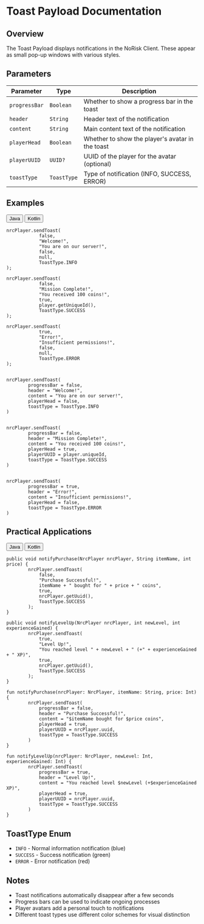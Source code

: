# Toast Payload Documentation

## Overview
The Toast Payload displays notifications in the NoRisk Client. These appear as small pop-up windows with various styles.

## Parameters

| Parameter | Type | Description |
|-----------|------|-------------|
| `progressBar` | `Boolean` | Whether to show a progress bar in the toast |
| `header` | `String` | Header text of the notification |
| `content` | `String` | Main content text of the notification |
| `playerHead` | `Boolean` | Whether to show the player's avatar in the toast |
| `playerUUID` | `UUID?` | UUID of the player for the avatar (optional) |
| `toastType` | `ToastType` | Type of notification (INFO, SUCCESS, ERROR) |

## Examples

<div class="code-tab-wrapper">
  <div class="code-tab-buttons">
    <button class="code-tab-button active" data-tab="java">Java</button>
    <button class="code-tab-button" data-tab="kotlin">Kotlin</button>
  </div>

  <div class="code-tab-content">
    <div class="code-tab-panel active" data-tab="java">
      <pre><code class="language-java">nrcPlayer.sendToast(
            false,
            "Welcome!",
            "You are on our server!",
            false,
            null,
            ToastType.INFO
);
</code></pre>
      <pre><code class="language-java">nrcPlayer.sendToast(
            false,
            "Mission Complete!",
            "You received 100 coins!",
            true,
            player.getUniqueId(),
            ToastType.SUCCESS
);
</code></pre>
      <pre><code class="language-java">nrcPlayer.sendToast(
            true,
            "Error!",
            "Insufficient permissions!",
            false,
            null,
            ToastType.ERROR
);
</code></pre>
    </div>
    <div class="code-tab-panel" data-tab="kotlin">
      <pre><code class="language-kotlin"> 
nrcPlayer.sendToast(
        progressBar = false,
        header = "Welcome!",
        content = "You are on our server!",
        playerHead = false,
        toastType = ToastType.INFO
)
</code></pre>
      <pre><code class="language-kotlin"> 
nrcPlayer.sendToast(
        progressBar = false,
        header = "Mission Complete!",
        content = "You received 100 coins!",
        playerHead = true,
        playerUUID = player.uniqueId,
        toastType = ToastType.SUCCESS
)
</code></pre>
      <pre><code class="language-kotlin"> 
nrcPlayer.sendToast(
        progressBar = true,
        header = "Error!",
        content = "Insufficient permissions!",
        playerHead = false,
        toastType = ToastType.ERROR
)
</code></pre>
    </div>
  </div>
</div>

## Practical Applications

<div class="code-tab-wrapper">
  <div class="code-tab-buttons">
    <button class="code-tab-button active" data-tab="java">Java</button>
    <button class="code-tab-button" data-tab="kotlin">Kotlin</button>
  </div>

  <div class="code-tab-content">
    <div class="code-tab-panel active" data-tab="java">
      <pre><code class="language-java">public void notifyPurchase(NrcPlayer nrcPlayer, String itemName, int price) {
        nrcPlayer.sendToast(
            false,
            "Purchase Successful!",
            itemName + " bought for " + price + " coins",
            true,
            nrcPlayer.getUuid(),
            ToastType.SUCCESS
        );
}
</code></pre>
      <pre><code class="language-java">public void notifyLevelUp(NrcPlayer nrcPlayer, int newLevel, int experienceGained) {
        nrcPlayer.sendToast(
            true,
            "Level Up!",
            "You reached level " + newLevel + " (+" + experienceGained + " XP)",
            true,
            nrcPlayer.getUuid(),
            ToastType.SUCCESS
        );
}
</code></pre>
    </div>
    <div class="code-tab-panel" data-tab="kotlin">
      <pre><code class="language-kotlin">fun notifyPurchase(nrcPlayer: NrcPlayer, itemName: String, price: Int) {
        nrcPlayer.sendToast(
            progressBar = false,
            header = "Purchase Successful!",
            content = "$itemName bought for $price coins",
            playerHead = true,
            playerUUID = nrcPlayer.uuid,
            toastType = ToastType.SUCCESS
        )
}
</code></pre>
      <pre><code class="language-kotlin">fun notifyLevelUp(nrcPlayer: NrcPlayer, newLevel: Int, experienceGained: Int) {
        nrcPlayer.sendToast(
            progressBar = true,
            header = "Level Up!",
            content = "You reached level $newLevel (+$experienceGained XP)",
            playerHead = true,
            playerUUID = nrcPlayer.uuid,
            toastType = ToastType.SUCCESS
        )
}
</code></pre>
    </div>
  </div>
</div>

## ToastType Enum

- `INFO` - Normal information notification (blue)
- `SUCCESS` - Success notification (green)
- `ERROR` - Error notification (red)


## Notes
- Toast notifications automatically disappear after a few seconds
- Progress bars can be used to indicate ongoing processes
- Player avatars add a personal touch to notifications
- Different toast types use different color schemes for visual distinction
